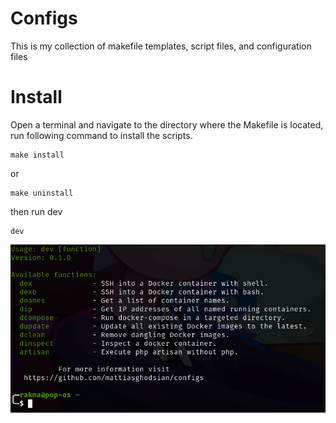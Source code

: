 # Configs
This is my collection of makefile templates, script files, and configuration files

# Install
Open a terminal and navigate to the directory where the Makefile is located, run following command to install the scripts.
```
make install
```
or 
```
make uninstall
```

then run dev
```
dev
```

![Alt Text](screenshot.png)

